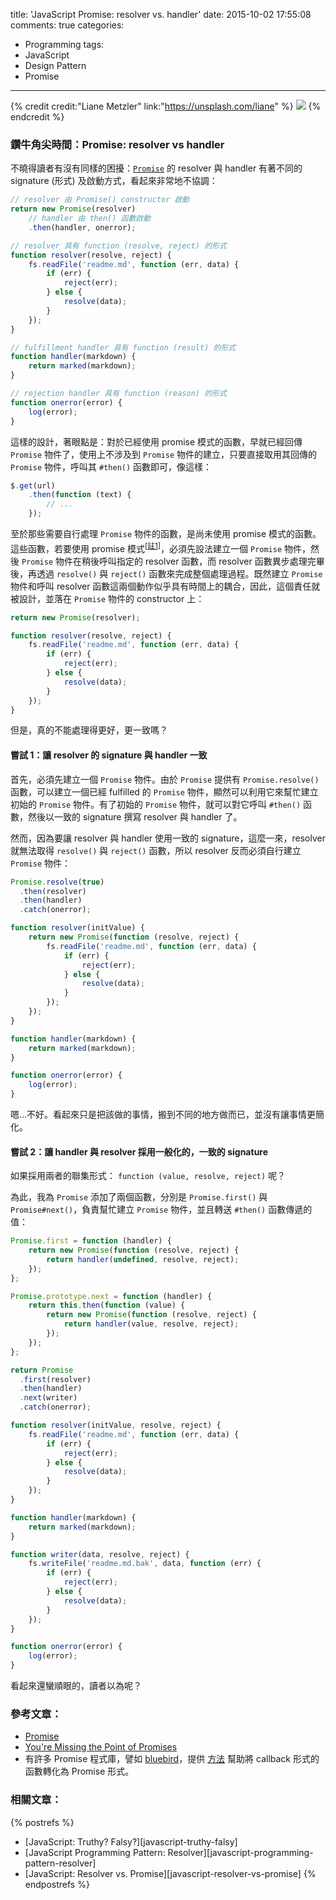 title: 'JavaScript Promise: resolver vs. handler'
date: 2015-10-02 17:55:08
comments: true
categories:
  - Programming
tags:
  - JavaScript
  - Design Pattern
  - Promise
---
{% credit credit:"Liane Metzler" link:"https://unsplash.com/liane" %}
![](https://images.unsplash.com/photo-1439920120577-eb3a83c16dd7?crop=entropy&fit=crop&fm=jpg&h=975&ixjsv=2.1.0&ixlib=rb-0.3.5&q=80&w=1900)
{% endcredit %}

### 鑽牛角尖時間：Promise: resolver vs handler

不曉得讀者有沒有同樣的困擾：[`Promise`][promise] 的 resolver 與 handler 有著不同的 signature (形式) 及啟動方式，看起來非常地不協調：

``` js
// resolver 由 Promise() constructor 啟動
return new Promise(resolver)
    // handler 由 then() 函數啟動
    .then(handler, onerror);

// resolver 具有 function (resolve, reject) 的形式
function resolver(resolve, reject) {
    fs.readFile('readme.md', function (err, data) {
        if (err) {
            reject(err);
        } else {
            resolve(data);
        }
    });
}

// fulfillment handler 具有 function (result) 的形式
function handler(markdown) {
    return marked(markdown);
}

// rejection handler 具有 function (reason) 的形式
function onerror(error) {
    log(error);
}
```

<!-- more -->

這樣的設計，著眼點是：對於已經使用 promise 模式的函數，早就已經回傳 `Promise` 物件了，使用上不涉及到 `Promise` 物件的建立，只要直接取用其回傳的 `Promise` 物件，呼叫其 `#then()` 函數即可，像這樣：

``` js
$.get(url)
    .then(function (text) {
        // ...
    });
```

至於那些需要自行處理 `Promise` 物件的函數，是尚未使用 promise 模式的函數。這些函數，若要使用 promise 模式<sup>[[註1](#promisify)]</sup>，必須先設法建立一個 `Promise` 物件，然後 `Promise` 物件在稍後呼叫指定的 resolver 函數，而 resolver 函數異步處理完畢後，再透過 `resolve()` 與 `reject()` 函數來完成整個處理過程。既然建立 `Promise` 物件和呼叫 resolver 函數這兩個動作似乎具有時間上的耦合，因此，這個責任就被設計，並落在 `Promise` 物件的 constructor 上：

``` js
return new Promise(resolver);

function resolver(resolve, reject) {
    fs.readFile('readme.md', function (err, data) {
        if (err) {
            reject(err);
        } else {
            resolve(data);
        }
    });
}
```

但是，真的不能處理得更好，更一致嗎？

#### 嘗試 1：讓 resolver 的 signature 與 handler 一致

首先，必須先建立一個 `Promise` 物件。由於 `Promise` 提供有 `Promise.resolve()` 函數，可以建立一個已經 fulfilled 的 `Promise` 物件，顯然可以利用它來幫忙建立初始的 `Promise` 物件。有了初始的 `Promise` 物件，就可以對它呼叫 `#then()` 函數，然後以一致的 signature 撰寫 resolver 與 handler 了。

然而，因為要讓 resolver 與 handler 使用一致的 signature，這麼一來，resolver 就無法取得 `resolve()` 與 `reject()` 函數，所以 resolver 反而必須自行建立 `Promise` 物件：

``` js
Promise.resolve(true)
  .then(resolver)
  .then(handler)
  .catch(onerror);

function resolver(initValue) {
    return new Promise(function (resolve, reject) {
        fs.readFile('readme.md', function (err, data) {
            if (err) {
                reject(err);
            } else {
                resolve(data);
            }
        });
    });
}

function handler(markdown) {
    return marked(markdown);
}

function onerror(error) {
    log(error);
}
```

嗯...不好。看起來只是把該做的事情，搬到不同的地方做而已，並沒有讓事情更簡化。

#### 嘗試 2：讓 handler 與 resolver 採用一般化的，一致的 signature

如果採用兩者的聯集形式： `function (value, resolve, reject)` 呢？

為此，我為 `Promise` 添加了兩個函數，分別是 `Promise.first()` 與 `Promise#next()`，負責幫忙建立 `Promise` 物件，並且轉送 `#then()`  函數傳遞的值：

``` js
Promise.first = function (handler) {
    return new Promise(function (resolve, reject) {
        return handler(undefined, resolve, reject);
    });
};

Promise.prototype.next = function (handler) {
    return this.then(function (value) {
        return new Promise(function (resolve, reject) {
            return handler(value, resolve, reject);
        });
    });
};

return Promise
  .first(resolver)
  .then(handler)
  .next(writer)
  .catch(onerror);

function resolver(initValue, resolve, reject) {
    fs.readFile('readme.md', function (err, data) {
        if (err) {
            reject(err);
        } else {
            resolve(data);
        }
    });
}

function handler(markdown) {
    return marked(markdown);
}

function writer(data, resolve, reject) {
    fs.writeFile('readme.md.bak', data, function (err) {
        if (err) {
            reject(err);
        } else {
            resolve(data);
        }
    });
}

function onerror(error) {
    log(error);
}
```

看起來還蠻順眼的，讀者以為呢？

### 參考文章：

* [Promise][promise]
* [You're Missing the Point of Promises][point-of-promise]
* <span id="promisify"></span>有許多 Promise 程式庫，譬如 [bluebird]，提供 [方法][promisification] 幫助將 callback 形式的函數轉化為 Promise 形式。

### 相關文章：

<!-- cross references -->

{% postrefs %}
* [JavaScript: Truthy? Falsy?][javascript-truthy-falsy]
* [JavaScript Programming Pattern: Resolver][javascript-programming-pattern-resolver]
* [JavaScript: Resolver vs. Promise][javascript-resolver-vs-promise]
{% endpostrefs %}

<!-- external references -->

[promise]: https://developer.mozilla.org/en-US/docs/Web/JavaScript/Reference/Global_Objects/Promise
[point-of-promise]: https://blog.domenic.me/youre-missing-the-point-of-promises/ "You're Missing the Point of Promises"
[bluebird]: https://github.com/petkaantonov/bluebird
[promisification]: https://github.com/petkaantonov/bluebird/blob/master/API.md#promisification
